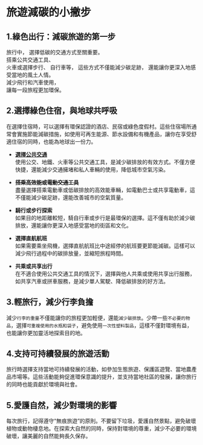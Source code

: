 # 旅遊減碳的小撇步
## 1.綠色出行：減碳旅遊的第一步
旅行中，
選擇低碳的交通方式至關重要。  
搭乘公共交通工具、  
火車或選擇步行、
自行車等，
這些方式不僅能減少碳足跡，
還能讓你更深入地感受當地的風土人情。\
減少飛行和汽車使用，\
讓每一段旅程更加環保。
## 2.選擇綠色住宿，與地球共呼吸
在選擇住宿時，可以選擇有環保認證的酒店、民宿或綠色度假村。這些住宿場所通常會實施節能減碳措施，如使用可再生能源、節水設備和有機產品，讓你在享受舒適住宿的同時，也能為地球出一份力。

- **<ins>選擇公共交通</ins>**  
   使用公交、地鐵、火車等公共交通工具，是減少碳排放的有效方式。不僅方便快捷，還能減少交通擁堵和私人車輛的使用，降低城市空氣污染。

-  **~~搭乘高效能或電動交通工具~~**  
   盡量選擇搭乘電動車或低碳排放的高效能車輛，如電動巴士或共享電動車，這不僅能減少碳足跡，還能改善城市的空氣質量。

- **騎行或步行探索**  
   如果目的地距離較短，騎自行車或步行是最環保的選擇。這不僅有助於減少碳排放，還能讓你更深入地感受當地的街區和文化。

- **選擇直航航班**  
   如果需要乘坐飛機，選擇直航航班比中途經停的航班要更節能減碳。這樣可以減少飛行過程中的碳排放量，並縮短旅程時間。

- **共乘或共享出行**  
   在不適合使用公共交通工具的情況下，選擇與他人共乘或使用共享出行服務，如共享汽車或拼車服務，是減少單人駕駛、降低碳排放的好方法。

## 3.輕旅行，減少行李負擔
減少`行李的重量`不僅能讓你的旅程更加輕便，還能`減少碳排放`。少帶一些`不必要的物品`，選擇`可重複使用的水瓶和袋子`，避免使用`一次性塑料製品`，這樣不僅對環境有益，也能讓你更加靈活地探索目的地。

## 4.支持可持續發展的旅遊活動
旅行時選擇支持當地可持續發展的活動，如參加生態旅遊、保護區遊覽、當地農產品市場等。這些活動能夠促進環保意識的提升，並支持當地社區的發展，讓你旅行的同時也能貢獻於環境與社會。

## 5.愛護自然，減少對環境的影響
每次旅行，記得遵守“無痕旅遊”的原則。不要留下垃圾，愛護自然景點，避免破壞植物或動物棲息地。在探索大自然的同時，保持對環境的尊重，減少不必要的環境破壞，讓美麗的自然能夠長久保存。
